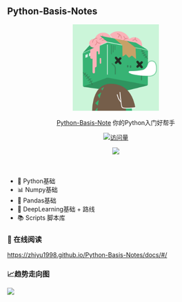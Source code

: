 ## Python-Basis-Notes

<p align="center">
  <a href="https://github.com/zhiyu1998/Python-Basis-Notes">
    <img width="200" src="docs/base/images/logo.png">
  </a>
</p>

<div align="center">

<a href="https://github.com/zhiyu1998/Python-Basis-Notes" target="_blank">Python-Basis-Note</a> 你的Python入门好帮手

[![访问量](https://profile-counter.glitch.me/Python-Basis-Notes/count.svg)](https://github.com/zhiyu1998/Python-Basis-Notes)


<img src="https://cdn.jsdelivr.net/gh/xianxincoder/xianxincoder/assets/github-contribution-grid-snake.svg">

</div>
<br />
<br />

* 🐍 Python基础
* 📊 Numpy基础
* 🐼 Pandas基础
* 🍥 DeepLearning基础 + 路线
* 📚 Scripts 脚本库

### 📑 在线阅读
https://zhiyu1998.github.io/Python-Basis-Notes/docs/#/

### 📈趋势走向图

![](https://api.star-history.com/svg?repos=zhiyu1998/Python-Basis-Notes&type=Date)

